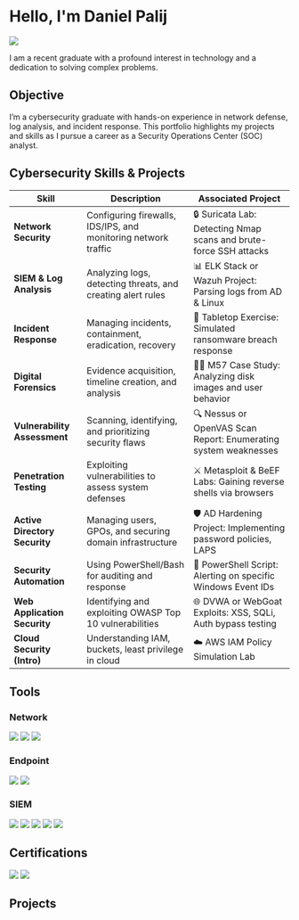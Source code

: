 # Hello, I'm Daniel Palij
<a href="https://www.linkedin.com/in/daniel-palij-1535b7301/"><img src="https://img.shields.io/badge/-LinkedIn-0072b1?&style=for-the-badge&logo=linkedin&logoColor=white" /></a>


I am a recent graduate with a profound interest in technology and a dedication to solving complex problems.

## Objective


I’m a cybersecurity graduate with hands-on experience in network defense, log analysis, and incident response. This portfolio highlights my projects and skills as I pursue a career as a Security Operations Center (SOC) analyst.

## Cybersecurity Skills & Projects

| Skill                           | Description                                                   | Associated Project                                              |
|--------------------------------|---------------------------------------------------------------|-----------------------------------------------------------------|
| **Network Security**           | Configuring firewalls, IDS/IPS, and monitoring network traffic | 🔒 Suricata Lab: Detecting Nmap scans and brute-force SSH attacks |
| **SIEM & Log Analysis**        | Analyzing logs, detecting threats, and creating alert rules    | 📊 ELK Stack or Wazuh Project: Parsing logs from AD & Linux       |
| **Incident Response**          | Managing incidents, containment, eradication, recovery         | 🚨 Tabletop Exercise: Simulated ransomware breach response        |
| **Digital Forensics**          | Evidence acquisition, timeline creation, and analysis          | 🕵️‍♂️ M57 Case Study: Analyzing disk images and user behavior       |
| **Vulnerability Assessment**   | Scanning, identifying, and prioritizing security flaws         | 🔍 Nessus or OpenVAS Scan Report: Enumerating system weaknesses   |
| **Penetration Testing**        | Exploiting vulnerabilities to assess system defenses           | ⚔️ Metasploit & BeEF Labs: Gaining reverse shells via browsers    |
| **Active Directory Security**  | Managing users, GPOs, and securing domain infrastructure       | 🛡️ AD Hardening Project: Implementing password policies, LAPS     |
| **Security Automation**        | Using PowerShell/Bash for auditing and response                | 🤖 PowerShell Script: Alerting on specific Windows Event IDs      |
| **Web Application Security**   | Identifying and exploiting OWASP Top 10 vulnerabilities        | 🌐 DVWA or WebGoat Exploits: XSS, SQLi, Auth bypass testing       |
| **Cloud Security (Intro)**     | Understanding IAM, buckets, least privilege in cloud           | ☁️ AWS IAM Policy Simulation Lab   |

## Tools

### Network
<div>
    <img src="https://img.shields.io/badge/-Wireshark-1679A7?&style=for-the-badge&logo=Wireshark&logoColor=white" />
    <img src="https://img.shields.io/badge/-Suricata-EF3B2D?&style=for-the-badge&logo=Suricata&logoColor=white" />
    <img src="https://img.shields.io/badge/-Zeek-777BB4?&style=for-the-badge&logo=Zeek&logoColor=white" />
</div>

### Endpoint
<div>
    <img src="https://img.shields.io/badge/-Microsoft_Defender_for_Endpoint-00A4EF?&style=for-the-badge&logo=Microsoft&logoColor=white" />
    <img src="https://img.shields.io/badge/-Velociraptor-4B275F?&style=for-the-badge&logo=Velociraptor&logoColor=white" />
</div>

### SIEM
<div>
  <img src="https://img.shields.io/badge/-Microsoft_Sentinel-0078D4?style=for-the-badge&logo=Microsoft&logoColor=white" />
  <img src="https://img.shields.io/badge/-Splunk-000000?style=for-the-badge&logo=Splunk&logoColor=white" />
  <img src="https://img.shields.io/badge/-Elastic-00BFB3?style=for-the-badge&logo=Elastic&logoColor=white" />
  <img src="https://img.shields.io/badge/-Logstash-005571?style=for-the-badge&logo=Logstash&logoColor=white" />
  <img src="https://img.shields.io/badge/-Kibana-E8478B?style=for-the-badge&logo=Kibana&logoColor=white" />
</div>





## Certifications

<div>
  <img src="https://img.shields.io/badge/-Security%2B-FF0000?style=for-the-badge&logo=CompTIA&logoColor=white" />
  <a href="https://www.coursera.org/professional-certificates/google-it-support" target="_blank">
    <img src="https://img.shields.io/badge/-Google%20IT%20Support-4285F4?style=for-the-badge&logo=Google&logoColor=white" />
  </a>
</div>


## Projects

